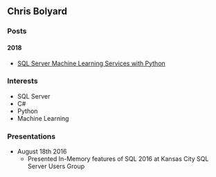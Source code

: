 ## Chris Bolyard

### Posts

  #### 2018
  - [SQL Server Machine Learning Services with Python](2018/mssqlPythonOverview.md)

### Interests

- SQL Server
- C#
- Python
- Machine Learning

### Presentations

- August 18th 2016
  - Presented In-Memory features of SQL 2016 at Kansas City SQL Server Users Group
